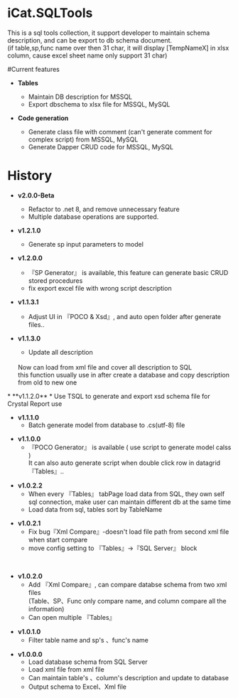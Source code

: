# iCat.SQLTools
   
  <p>This is a sql tools collection, it support developer to maintain schema description, and can be export to db schema document.<br/>
  (if table,sp,func name over then 31 char, it will display [TempNameX] in xlsx column, cause excel sheet name only support 31 char)</p>

#Current features
* **Tables**
   * Maintain DB description for MSSQL
   * Export dbschema to xlsx file for MSSQL, MySQL

* **Code generation**
   * Generate class file with comment (can't generate comment for complex script) from MSSQL, MySQL
   * Generate Dapper CRUD code for MSSQL, MySQL

# History   
* **v2.0.0-Beta**
   * Refactor to .net 8, and remove unnecessary feature
   * Multiple database operations are supported.

* **v1.2.1.0**
   * Generate sp input parameters to model

* **v1.2.0.0**
   * 『SP Generator』 is available, this feature can generate basic CRUD stored procedures
   * fix export excel file with wrong script description
<p>

* **v1.1.3.1**
   * Adjust UI in 『POCO & Xsd』, and auto open folder after generate files..

* **v1.1.3.0**
   * Update all description
    <br/>
         Now can load from xml file and cover all description to SQL <br/>
         this function usually use in after create a database and copy description from old to new one 
<p>
* **v1.1.2.0**
   * Use TSQL to generate and export xsd schema file for Crystal Report use   
<p>

* **v1.1.1.0**
   * Batch generate model from database to .cs(utf-8) file
<p>

* **v1.1.0.0**
   * 『POCO Generator』 is available ( use script to generate model calss )
          <br/>
          It can also auto generate script when double click row in datagrid 『Tables』..
<p>

* **v1.0.2.2**
   * When every 『Tables』 tabPage load data from SQL, they own self sql connection, make user can maintain different db at the same time
   * Load data from sql, tables sort by TableName
<p>

* **v1.0.2.1**
   * Fix bug『Xml Compare』-doesn't load file path from second xml file when start compare
   * move config setting to 『Tables』→『SQL Server』 block
<br/>

* **v1.0.2.0**
   * Add 『Xml Compare』, can compare databse schema from two xml files 
         </br>(Table、SP、Func only compare name, and column compare all the information)
   * Can open multiple 『Tables』
<p>

* **v1.0.1.0**
   * Filter table name and sp's 、func's name
<p>

* **v1.0.0.0**
   * Load database schema from SQL Server
   * Load xml file from xml file
   * Can maintain table's 、column's description and update to database
   * Output schema to Excel、Xml file

  
